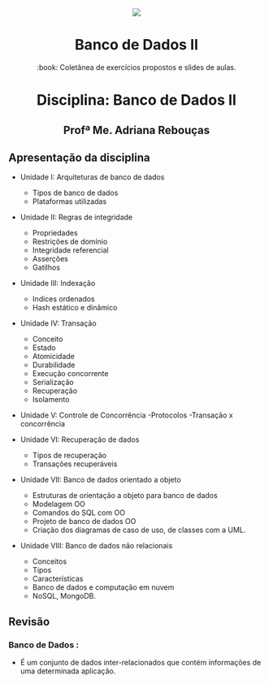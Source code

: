 <p align="center">
<img src="http://www.impacta.com.br/blog/wp-content/uploads/2017/10/header_banco_de_dados_sql.jpg">
</p>
<h1 align="center">Banco de Dados II</h1>
<p align="center">:book: Coletânea de exercícios propostos e slides de aulas.</p>


<h1 align="center">Disciplina: Banco de Dados II</h1>
<h2 align="center">Profª Me. Adriana Rebouças</h2>

## Apresentação da disciplina 

- Unidade I: Arquiteturas de banco de dados 
  - Tipos de banco de dados 
  - Plataformas utilizadas 

- Unidade II: Regras de integridade
  - Propriedades 
  - Restrições de domínio 
  - Integridade referencial 
  - Asserções 
  - Gatilhos  
  
- Unidade III: Indexação 
  - Indices ordenados 
  - Hash estático e dinâmico
  
- Unidade IV: Transação 
  - Conceito 
  - Estado  
  - Atomicidade
  - Durabilidade 
  - Execução concorrente 
  - Serialização 
  - Recuperação 
  - Isolamento
  
- Unidade V: Controle de Concorrência 
  -Protocolos 
  -Transação x concorrência 
  
- Unidade VI: Recuperação de dados 
  - Tipos de recuperação 
  - Transações recuperáveis 
  
- Unidade VII: Banco de dados orientado a objeto 
  - Estruturas de orientação a objeto para banco de dados  
  - Modelagem OO 
  - Comandos do  SQL com OO 
  - Projeto de banco de dados  OO 
  - Criação dos diagramas de caso de uso, de classes com a UML.   

- Unidade VIII:  Banco de dados não relacionais 
  - Conceitos 
  - Tipos 
  - Características 
  - Banco de dados e computação em nuvem 
  - NoSQL, MongoDB. 


## Revisão

### Banco de Dados :
  - É um conjunto de dados inter-relacionados que contém informações de uma determinada aplicação.
